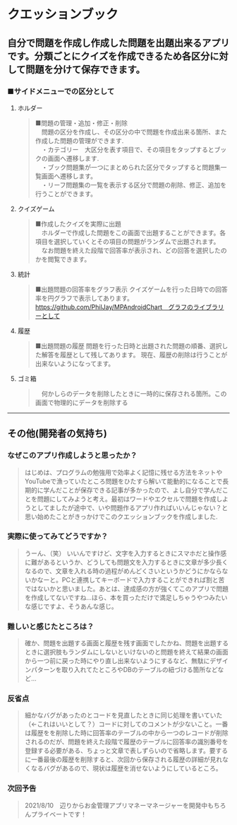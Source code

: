 # クエッションブック
## 自分で問題を作成し作成した問題を出題出来るアプリです。分類ごとにクイズを作成できるため各区分に対して問題を分けて保存できます。
### ■サイドメニューでの区分として
 1. ホルダー 
    >■問題の管理・追加・修正・削除  
    >　問題の区分を作成し、その区分の中で問題を作成出来る箇所、また作成した問題の管理ができます.  
    >　・カテゴリー　大区分を表す項目で、その項目をタップするとブックの画面へ遷移します.    
    >　・ブック問題集が一つにまとめられた区分でタップすると問題集一覧画面へ遷移します。  
    >　・リーフ問題集の一覧を表示する区分で問題の削除、修正、追加を行うことができます。
  2. クイズゲーム
     >■作成したクイズを実際に出題  
     >　ホルダーで作成した問題をこの画面で出題することができます。各項目を選択していくとその項目の問題がランダムで出題されます。
     >　なお問題を終えた段階で回答率が表示され、どの回答を選択したのかを閲覧できます。  
  3. 統計
     >■出題問題の回答率をグラフ表示
     >クイズゲームを行った日時での回答率を円グラフで表示してあります。　　
     >https://github.com/PhilJay/MPAndroidChart　グラフのライブラリーとして
  4. 履歴
     >■出題問題の履歴
     >問題を行った日時と出題された問題の順番、選択した解答を履歴として残してあります。
     >現在、履歴の削除は行うことが出来ないようになってます。
  5. ゴミ箱
     >　何かしらのデータを削除したときに一時的に保存される箇所。この画面で物理的にデータを削除する  
  ___
## その他(開発者の気持ち)
### なぜこのアプリ作成しようと思ったか？
>はじめは、プログラムの勉強用で効率よく記憶に残せる方法をネットやYouTubeで漁っていたところ問題をひたすら解いて能動的になることで長期的に学んだことが保存できる記事が多かったので、よし自分で学んだことを問題にしてみようと考え。最初はワードやエクセルで問題を作成しようとしてましたが途中で、いや問題作るアプリ作ればいいんじゃない？と思い始めたことがきっかけでこのクエッションブックを作成しました.  

### 実際に使ってみてどうですか？
>うーん、（笑） いいんですけど、文字を入力するときにスマホだと操作感に難があるというか、どうしても問題文を入力するときに文章が多少長くなるので、文章を入れる時の過程がめんどくさいというかどうにかならないかなーと。PCと連携してキーボードで入力することができれば割と苦ではないかと思いました。あとは、達成感の方が強くてこのアプリで問題を作成してないですね...ほら、本を買っただけで満足しちゃうやつみたいな感じですよ、そうあんな感じ。

### 難しいと感じたところは？
>確か、問題を出題する画面と履歴を残す画面でしたかね、問題を出題するときに選択肢もランダムにしないといけないのと問題を終えて結果の画面から一つ前に戻った時にやり直し出来ないようにするなど、無駄にデザインパターンを取り入れてたところやDBのテーブルの紐づける箇所などなど...

### 反省点
>細かなバグがあったのとコードを見直したときに同じ処理を書いていた（←これはいいとして？）コードに対してのコメントが少ないこと。一番は履歴をを削除した時に回答率のテーブルの中から一つのレコードが削除されるのだが、問題を終えた段階で履歴のテーブルに回答率の識別番号を登録する必要がある、ちょっと文章で表しずらいので省略します。要するに一番最後の履歴を削除すると、次回から保存される履歴の詳細が見れなくなるバグがあるので、現状は履歴を消せないようにしているところ。

### 次回予告
>2021/8/10　辺りからお金管理アプリマネーマネージャーを開発中もちろんプライベートです！
